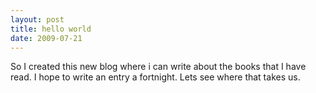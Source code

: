 ```yaml
---
layout: post
title: hello world
date: 2009-07-21
---
```


So I created this new blog where i can write about the books that I have read. I hope to write an entry a fortnight. Lets see where that takes us.